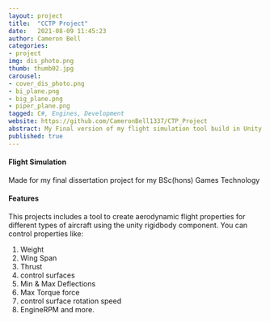 ```yaml
---
layout: project
title:  "CCTP Project"
date:   2021-08-09 11:45:23
author: Cameron Bell
categories:
- project
img: dis_photo.png
thumb: thumb02.jpg
carousel:
- cover_dis_photo.png
- bi_plane.png
- big_plane.png
- piper_plane.png
tagged: C#, Engines, Development
website: https://github.com/CameronBell1337/CTP_Project
abstract: My Final version of my flight simulation tool build in Unity
published: true
---
```

#### Flight Simulation
Made for my final dissertation project for my BSc(hons) Games Technology  
#### Features
This projects includes a tool to create aerodynamic flight properties for different types of aircraft using the unity rigidbody component. 
You can control properties like: 
1. Weight
2. Wing Span
3. Thrust
4. control surfaces
5. Min & Max Deflections
6. Max Torque force
7. control surface rotation speed
8. EngineRPM
and more.
